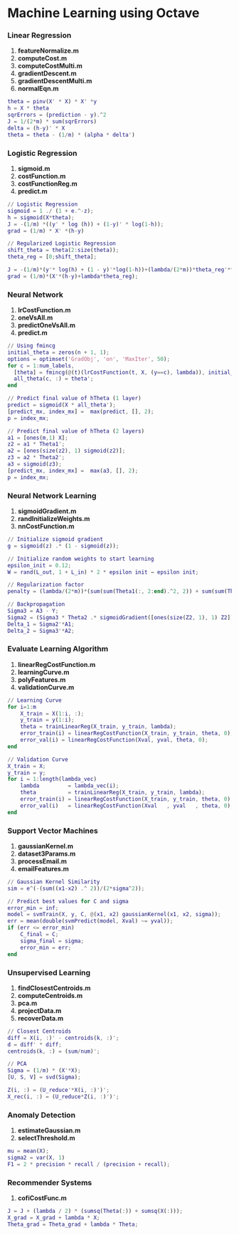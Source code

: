 # Machine Learning using Octave

### Linear Regression
1. **featureNormalize.m**
2. **computeCost.m**
3. **computeCostMulti.m**
4. **gradientDescent.m**
5. **gradientDescentMulti.m**
6. **normalEqn.m**

```matlab
theta = pinv(X' * X) * X' *y
h = X * theta
sqrErrors = (prediction - y).^2
J = 1/(2*m) * sum(sqrErrors)
delta = (h-y)' * X
theta = theta - (1/m) * (alpha * delta')
```

### Logistic Regression
1. **sigmoid.m**
2. **costFunction.m**
2. **costFunctionReg.m**
3. **predict.m**

```matlab
// Logistic Regression
sigmoid = 1 ./ (1 + e.^-z);
h = sigmoid(X*theta);
J = -(1/m) *((y' * log (h)) + (1-y)' * log(1-h));
grad = (1/m) * X' *(h-y)

// Regularized Logistic Regression
shift_theta = theta(2:size(theta));
theta_reg = [0;shift_theta];

J = -(1/m)*(y'* log(h) + (1 - y)'*log(1-h))+(lambda/(2*m))*theta_reg'*theta_reg;
grad = (1/m)*(X'*(h-y)+lambda*theta_reg);
```

### Neural Network
1. **lrCostFunction.m**
2. **oneVsAll.m**
3. **predictOneVsAll.m**
4. **predict.m**

```matlab
// Using fmincg
initial_theta = zeros(n + 1, 1);
options = optimset('GradObj', 'on', 'MaxIter', 50);
for c = 1:num_labels,
  [theta] = fmincg(@(t)(lrCostFunction(t, X, (y==c), lambda)), initial_theta, options);
  all_theta(c, :) = theta';
end

// Predict final value of hTheta (1 layer)
predict = sigmoid(X * all_theta');
[predict_mx, index_mx] =  max(predict, [], 2);
p = index_mx;

// Predict final value of hTheta (2 layers)
a1 = [ones(m,1) X];
z2 = a1 * Theta1';
a2 = [ones(size(z2), 1) sigmoid(z2)];
z3 = a2 * Theta2';
a3 = sigmoid(z3);
[predict_mx, index_mx] =  max(a3, [], 2);
p = index_mx;
```

### Neural Network Learning
1. **sigmoidGradient.m**
2. **randInitializeWeights.m**
3. **nnCostFunction.m**

```matlab
// Initialize sigmoid gradient
g = sigmoid(z) .* (1 - sigmoid(z));

// Initialize random weights to start learning
epsilon_init = 0.12;
W = rand(L_out, 1 + L_in) * 2 * epsilon init − epsilon init;

// Regularization factor
penalty = (lambda/(2*m))*(sum(sum(Theta1(:, 2:end).^2, 2)) + sum(sum(Theta2(:,2:end).^2, 2)));

// Backpropagation
Sigma3 = A3 - Y;
Sigma2 = (Sigma3 * Theta2 .* sigmoidGradient([ones(size(Z2, 1), 1) Z2]))(:, 2:end);
Delta_1 = Sigma2'*A1;
Delta_2 = Sigma3'*A2;
```

### Evaluate Learning Algorithm
1. **linearRegCostFunction.m**
2. **learningCurve.m**
3. **polyFeatures.m**
4. **validationCurve.m**

```matlab
// Learning Curve
for i=1:m
    X_train = X(1:i, :);
    y_train = y(1:i);
    theta = trainLinearReg(X_train, y_train, lambda);
    error_train(i) = linearRegCostFunction(X_train, y_train, theta, 0);
    error_val(i) = linearRegCostFunction(Xval, yval, theta, 0);
end

// Validation Curve
X_train = X;
y_train = y;
for i = 1:length(lambda_vec)
    lambda         = lambda_vec(i);
    theta          = trainLinearReg(X_train, y_train, lambda);
    error_train(i) = linearRegCostFunction(X_train, y_train, theta, 0);
    error_val(i)   = linearRegCostFunction(Xval   , yval   , theta, 0);
end
```

### Support Vector Machines
1. **gaussianKernel.m**
2. **dataset3Params.m**
3. **processEmail.m**
4. **emailFeatures.m**

```matlab
// Gaussian Kernel Similarity
sim = e^(-(sum((x1-x2) .^ 2))/(2*sigma^2));

// Predict best values for C and sigma
error_min = inf;
model = svmTrain(X, y, C, @(x1, x2) gaussianKernel(x1, x2, sigma));
err = mean(double(svmPredict(model, Xval) ~= yval));
if (err <= error_min)
    C_final = C;
    sigma_final = sigma;
    error_min = err;
end
```

### Unsupervised Learning
1. **findClosestCentroids.m**
2. **computeCentroids.m**
3. **pca.m**
4. **projectData.m**
5. **recoverData.m**

```matlab
// Closest Centroids
diff = X(i, :)' - centroids(k, :)';
d = diff' * diff;
centroids(k, :) = (sum/num)';

// PCA
Sigma = (1/m) * (X'*X);
[U, S, V] = svd(Sigma);

Z(i, :) = (U_reduce'*X(i, :)')';
X_rec(i, :) = (U_reduce*Z(i, :)')';
```

### Anomaly Detection
1. **estimateGaussian.m**
2. **selectThreshold.m**

```matlab
mu = mean(X);
sigma2 = var(X, 1)
F1 = 2 * precision * recall / (precision + recall);
```

### Recommender Systems
1. **cofiCostFunc.m**

```matlab
J = J + (lambda / 2) * (sumsq(Theta(:)) + sumsq(X(:)));
X_grad = X_grad + lambda * X;
Theta_grad = Theta_grad + lambda * Theta;
```